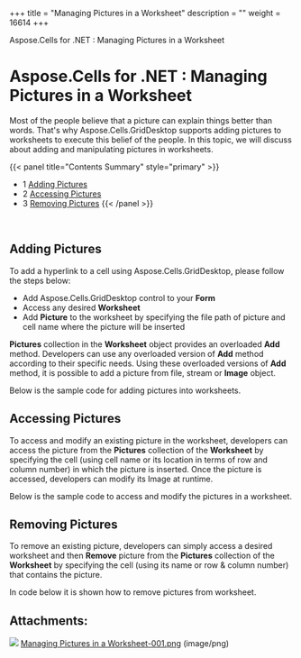 +++
title = "Managing Pictures in a Worksheet" 
description = "" 
weight = 16614 
+++

Aspose.Cells for .NET : Managing Pictures in a Worksheet  

# Aspose.Cells for .NET : Managing Pictures in a Worksheet


Most of the people believe that a picture can explain things better than words. That's why Aspose.Cells.GridDesktop supports adding pictures to worksheets to execute this belief of the people. In this topic, we will discuss about adding and manipulating pictures in worksheets.

{{< panel title="Contents Summary" style="primary" >}}
*   1 [Adding Pictures](#ManagingPicturesinaWorksheet-AddingPictures)
*   2 [Accessing Pictures](#ManagingPicturesinaWorksheet-AccessingPictures)
*   3 [Removing Pictures](#ManagingPicturesinaWorksheet-RemovingPictures)
{{< /panel >}}
 

 

## Adding Pictures

To add a hyperlink to a cell using Aspose.Cells.GridDesktop, please follow the steps below:

*   Add Aspose.Cells.GridDesktop control to your **Form**
*   Access any desired **Worksheet**
*   Add **Picture** to the worksheet by specifying the file path of picture and cell name where the picture will be inserted

**Pictures** collection in the **Worksheet** object provides an overloaded **Add** method. Developers can use any overloaded version of **Add** method according to their specific needs. Using these overloaded versions of **Add** method, it is possible to add a picture from file, stream or **Image** object.

Below is the sample code for adding pictures into worksheets.

## Accessing Pictures

To access and modify an existing picture in the worksheet, developers can access the picture from the **Pictures** collection of the **Worksheet** by specifying the cell (using cell name or its location in terms of row and column number) in which the picture is inserted. Once the picture is accessed, developers can modify its Image at runtime.

Below is the sample code to access and modify the pictures in a worksheet.

## Removing Pictures

To remove an existing picture, developers can simply access a desired worksheet and then **Remove** picture from the **Pictures** collection of the **Worksheet** by specifying the cell (using its name or row & column number) that contains the picture.

In code below it is shown how to remove pictures from worksheet.

## Attachments:

![](https://docs2.aspose.com/cells/net/images/icons/bullet_blue.gif) [Managing Pictures in a Worksheet-001.png](https://docs2.aspose.com/cells/net/attachments/5017761/5113813.png) (image/png)  

